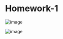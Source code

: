 # Homework-1
![image](https://github.com/MAKSIMYzzz/Homework-1/assets/162570168/04808f48-c264-4f31-b9eb-6063c5acc1b6)

![image](https://github.com/MAKSIMYzzz/Homework-1/assets/162570168/8480724e-6c6f-4404-868d-f8bbbd8a442b)
